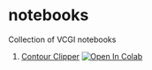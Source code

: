 # notebooks
Collection of VCGI notebooks


 1. [Contour Clipper]([https://colab.research.google.com/github/VCGI/notebooks/blob/main/notebooks/vt_contour_clipper.ipynb](https://github.com/VCGI/notebooks/blob/main/notebooks/vt_contour_clipper.ipynb)) [![Open In Colab](https://colab.research.google.com/assets/colab-badge.svg)](https://colab.research.google.com/github/VCGI/notebooks/blob/main/notebooks/vt_contour_clipper.ipynb)<br>
